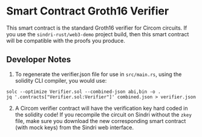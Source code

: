 # Smart Contract Groth16 Verifier

This smart contract is the standard Groth16 verifier for Circom circuits.
If you use the `sindri-rust/web3-demo` project build, then this smart contract will be compatible with the proofs you produce.

## Developer Notes

1. To regenerate the verifier.json file for use in `src/main.rs`, using the solidity CLI compiler, you would use:
```
solc --optimize Verifier.sol --combined-json abi,bin -o .
jq '.contracts["Verifier.sol:Verifier"]' combined.json > verifier.json
```

2. A Circom verifier contract will have the verification key hard coded in the solidity code! 
   If you recompile the circuit on Sindri without the `zkey` file, make sure you download the new corresponding smart contract (with mock keys) from the Sindri web interface.
